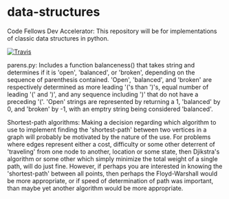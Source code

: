 # data-structures
Code Fellows Dev Accelerator: This repository will be for implementations of classic data structures in python.

[![Travis](https://travis-ci.org/jefimenko/data-structures.svg?branch=wtd_graph)](https://travis-ci.org/jefimenko/data-structures.svg?branch=wtd_graph)


parens.py:
Includes a function balanceness() that takes string and determines if it is 'open', 'balanced', or 'broken', depending on the sequence of parenthesis contained. 'Open', 'balanced', and 'broken' are respectively determined as more leading '('s than ')'s, equal number of leading '(' and ')', and any sequence including ')' that do not have a preceding '('. 'Open' strings are represented by returning a 1, 'balanced' by 0, and 'broken' by -1, with an emptry string being considered 'balanced'.

Shortest-path algorithms:
Making a decision regarding which algorithm to use to implement finding the 'shortest-path' between two vertices in a graph will probably be motivated by the nature of the use. For problems where edges represent either a cost, difficulty or some other deterrent of 'traveling' from one node to another, location or some state, then Djikstra's algorithm or some other which simply minimize the total weight of a single path, will do just fine. However, if perhaps you are interested in knowing the 'shortest-path' between all points, then perhaps the Floyd-Warshall would be more appropriate, or if speed of determination of path was important, than maybe yet another algorithm would be more appropriate.
